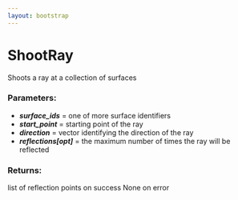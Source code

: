 ```yaml
---
layout: bootstrap
---
```


# ShootRay

Shoots a ray at a collection of surfaces
          

### Parameters:

- ***surface_ids*** = one of more surface identifiers
- ***start_point*** = starting point of the ray
- ***direction*** = vector identifying the direction of the ray
- ***reflections[opt]*** = the maximum number of times the ray will be reflected
        

### Returns:


list of reflection points on success
None on error
        


